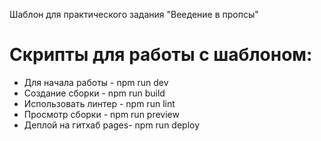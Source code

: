 Шаблон для практического задания "Веедение в пропсы"

# Скрипты для работы с шаблоном:

- Для начала работы - npm run dev
- Создание сборки - npm run build
- Использовать линтер - npm run lint
- Просмотр сборки - npm run preview
- Деплой на гитхаб pages- npm run deploy

